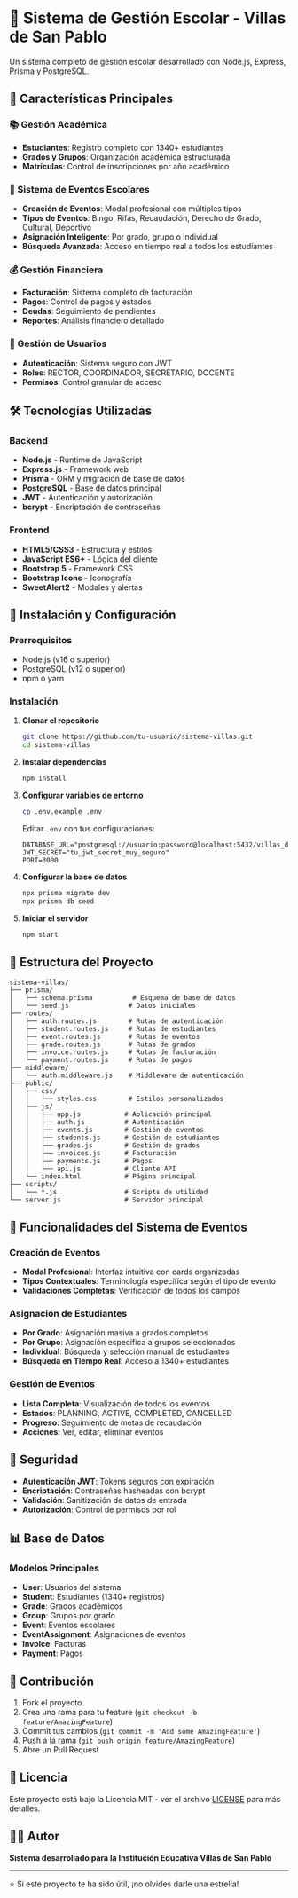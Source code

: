 # 🏫 Sistema de Gestión Escolar - Villas de San Pablo

Un sistema completo de gestión escolar desarrollado con Node.js, Express, Prisma y PostgreSQL.

## 🌟 Características Principales

### 📚 Gestión Académica
- **Estudiantes**: Registro completo con 1340+ estudiantes
- **Grados y Grupos**: Organización académica estructurada
- **Matrículas**: Control de inscripciones por año académico

### 🎯 Sistema de Eventos Escolares
- **Creación de Eventos**: Modal profesional con múltiples tipos
- **Tipos de Eventos**: Bingo, Rifas, Recaudación, Derecho de Grado, Cultural, Deportivo
- **Asignación Inteligente**: Por grado, grupo o individual
- **Búsqueda Avanzada**: Acceso en tiempo real a todos los estudiantes

### 💰 Gestión Financiera
- **Facturación**: Sistema completo de facturación
- **Pagos**: Control de pagos y estados
- **Deudas**: Seguimiento de pendientes
- **Reportes**: Análisis financiero detallado

### 👥 Gestión de Usuarios
- **Autenticación**: Sistema seguro con JWT
- **Roles**: RECTOR, COORDINADOR, SECRETARIO, DOCENTE
- **Permisos**: Control granular de acceso

## 🛠️ Tecnologías Utilizadas

### Backend
- **Node.js** - Runtime de JavaScript
- **Express.js** - Framework web
- **Prisma** - ORM y migración de base de datos
- **PostgreSQL** - Base de datos principal
- **JWT** - Autenticación y autorización
- **bcrypt** - Encriptación de contraseñas

### Frontend
- **HTML5/CSS3** - Estructura y estilos
- **JavaScript ES6+** - Lógica del cliente
- **Bootstrap 5** - Framework CSS
- **Bootstrap Icons** - Iconografía
- **SweetAlert2** - Modales y alertas

## 🚀 Instalación y Configuración

### Prerrequisitos
- Node.js (v16 o superior)
- PostgreSQL (v12 o superior)
- npm o yarn

### Instalación

1. **Clonar el repositorio**
   ```bash
   git clone https://github.com/tu-usuario/sistema-villas.git
   cd sistema-villas
   ```

2. **Instalar dependencias**
   ```bash
   npm install
   ```

3. **Configurar variables de entorno**
   ```bash
   cp .env.example .env
   ```
   
   Editar `.env` con tus configuraciones:
   ```env
   DATABASE_URL="postgresql://usuario:password@localhost:5432/villas_db"
   JWT_SECRET="tu_jwt_secret_muy_seguro"
   PORT=3000
   ```

4. **Configurar la base de datos**
   ```bash
   npx prisma migrate dev
   npx prisma db seed
   ```

5. **Iniciar el servidor**
   ```bash
   npm start
   ```

## 📁 Estructura del Proyecto

```
sistema-villas/
├── prisma/
│   ├── schema.prisma          # Esquema de base de datos
│   └── seed.js               # Datos iniciales
├── routes/
│   ├── auth.routes.js        # Rutas de autenticación
│   ├── student.routes.js     # Rutas de estudiantes
│   ├── event.routes.js       # Rutas de eventos
│   ├── grade.routes.js       # Rutas de grados
│   ├── invoice.routes.js     # Rutas de facturación
│   └── payment.routes.js     # Rutas de pagos
├── middleware/
│   └── auth.middleware.js    # Middleware de autenticación
├── public/
│   ├── css/
│   │   └── styles.css        # Estilos personalizados
│   ├── js/
│   │   ├── app.js           # Aplicación principal
│   │   ├── auth.js          # Autenticación
│   │   ├── events.js        # Gestión de eventos
│   │   ├── students.js      # Gestión de estudiantes
│   │   ├── grades.js        # Gestión de grados
│   │   ├── invoices.js      # Facturación
│   │   ├── payments.js      # Pagos
│   │   └── api.js           # Cliente API
│   └── index.html           # Página principal
├── scripts/
│   └── *.js                 # Scripts de utilidad
└── server.js                # Servidor principal
```

## 🎯 Funcionalidades del Sistema de Eventos

### Creación de Eventos
- **Modal Profesional**: Interfaz intuitiva con cards organizadas
- **Tipos Contextuales**: Terminología específica según el tipo de evento
- **Validaciones Completas**: Verificación de todos los campos

### Asignación de Estudiantes
- **Por Grado**: Asignación masiva a grados completos
- **Por Grupo**: Asignación específica a grupos seleccionados
- **Individual**: Búsqueda y selección manual de estudiantes
- **Búsqueda en Tiempo Real**: Acceso a 1340+ estudiantes

### Gestión de Eventos
- **Lista Completa**: Visualización de todos los eventos
- **Estados**: PLANNING, ACTIVE, COMPLETED, CANCELLED
- **Progreso**: Seguimiento de metas de recaudación
- **Acciones**: Ver, editar, eliminar eventos

## 🔐 Seguridad

- **Autenticación JWT**: Tokens seguros con expiración
- **Encriptación**: Contraseñas hasheadas con bcrypt
- **Validación**: Sanitización de datos de entrada
- **Autorización**: Control de permisos por rol

## 📊 Base de Datos

### Modelos Principales
- **User**: Usuarios del sistema
- **Student**: Estudiantes (1340+ registros)
- **Grade**: Grados académicos
- **Group**: Grupos por grado
- **Event**: Eventos escolares
- **EventAssignment**: Asignaciones de eventos
- **Invoice**: Facturas
- **Payment**: Pagos

## 🤝 Contribución

1. Fork el proyecto
2. Crea una rama para tu feature (`git checkout -b feature/AmazingFeature`)
3. Commit tus cambios (`git commit -m 'Add some AmazingFeature'`)
4. Push a la rama (`git push origin feature/AmazingFeature`)
5. Abre un Pull Request

## 📝 Licencia

Este proyecto está bajo la Licencia MIT - ver el archivo [LICENSE](LICENSE) para más detalles.

## 👨‍💻 Autor

**Sistema desarrollado para la Institución Educativa Villas de San Pablo**

---

⭐ Si este proyecto te ha sido útil, ¡no olvides darle una estrella!